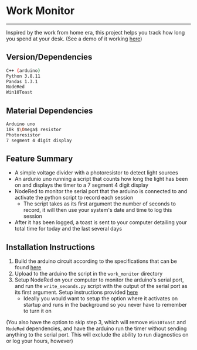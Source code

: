# Work Monitor
---
Inspired by the work from home era, this project helps you track how long you spend at your desk. (See a demo of it working [here](maxyarmak.tech/WorkMonitor))
## Version/Dependencies

```sh
C++ (arduino)
Python 3.8.11
Pandas 1.3.1
NodeRed
Win10Toast
```
## Material Dependencies
```sh
Arduino uno
10k $\Omega$ resistor
Photoresistor
7 segment 4 digit display
```

## Feature Summary
- A simple voltage divider with a photoresistor to detect light sources
- An ardunio uno running a script that counts how long the light has been on and displays the timer to a 7 segment 4 digit display
- NodeRed to monitor the serial port that the arduino is connected to and activate the python script to record each session
    -  The script takes as its first argument the number of seconds to record, it will then use your system's date and time to log this session
-  After it has been logged, a toast is sent to your computer detailing your total time for today and the last several days

## Installation Instructions
1. Build the arduino circuit according to the specifications that can be found [here](maxyarmak.tech/workmonitor)
2. Upload to the arduino the script in the `work_monitor` directory
3. Setup NodeRed on your computer to monitor the arduino's serial port, and run the `write_seconds.py` script with the output of the serial port as its first argument. Setup instructions provided [here](https://nodered.org/docs/getting-started/windows)
    - Ideally you would want to setup the option where it activates on startup and runs in the background so you never have to remember to turn it on

(You also have the option to skip step 3, which will remove `Win10Toast` and `NodeRed` dependencies, and have the arduino run the timer without sending anything to the serial port. This will exclude the ability to run diagnostics on or log your hours, however)
